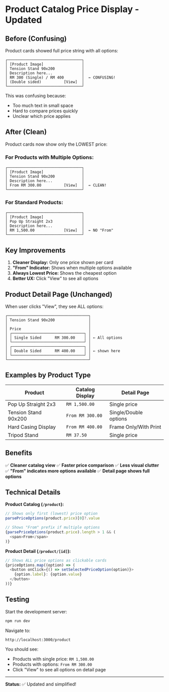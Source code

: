 # Product Catalog Price Display - Updated

## Before (Confusing)

Product cards showed full price string with all options:

```
┌─────────────────────────────────┐
│ [Product Image]                 │
│ Tension Stand 90x200            │
│ Description here...             │
│ RM 300 (Single) / RM 400        │  ← CONFUSING!
│ (Double sided)          [View]  │
└─────────────────────────────────┘
```

This was confusing because:
- Too much text in small space
- Hard to compare prices quickly
- Unclear which price applies

## After (Clean)

Product cards now show only the LOWEST price:

### For Products with Multiple Options:
```
┌─────────────────────────────────┐
│ [Product Image]                 │
│ Tension Stand 90x200            │
│ Description here...             │
│ From RM 300.00          [View]  │  ← CLEAN!
└─────────────────────────────────┘
```

### For Standard Products:
```
┌─────────────────────────────────┐
│ [Product Image]                 │
│ Pop Up Straight 2x3             │
│ Description here...             │
│ RM 1,500.00             [View]  │  ← NO "From"
└─────────────────────────────────┘
```

## Key Improvements

1. **Cleaner Display:** Only one price shown per card
2. **"From" Indicator:** Shows when multiple options available
3. **Always Lowest Price:** Shows the cheapest option
4. **Better UX:** Click "View" to see all options

## Product Detail Page (Unchanged)

When user clicks "View", they see ALL options:

```
┌────────────────────────────────────┐
│ Tension Stand 90x200               │
│                                    │
│ Price                              │
│ ┌────────────────────────────────┐ │
│ │ Single Sided      RM 300.00    │ │ ← All options
│ └────────────────────────────────┘ │
│ ┌────────────────────────────────┐ │
│ │ Double Sided      RM 400.00    │ │ ← shown here
│ └────────────────────────────────┘ │
└────────────────────────────────────┘
```

## Examples by Product Type

| Product | Catalog Display | Detail Page |
|---------|----------------|-------------|
| Pop Up Straight 2x3 | `RM 1,500.00` | Single price |
| Tension Stand 90x200 | `From RM 300.00` | Single/Double options |
| Hard Casing Display | `From RM 400.00` | Frame Only/With Print |
| Tripod Stand | `RM 37.50` | Single price |

## Benefits

✅ **Cleaner catalog view**
✅ **Faster price comparison**
✅ **Less visual clutter**
✅ **"From" indicates more options available**
✅ **Detail page shows full options**

## Technical Details

**Product Catalog (`/product`):**
```typescript
// Shows only first (lowest) price option
parsePriceOptions(product.price)[0]?.value

// Shows "From" prefix if multiple options
{parsePriceOptions(product.price).length > 1 && (
  <span>From</span>
)}
```

**Product Detail (`/product/[id]`):**
```typescript
// Shows ALL price options as clickable cards
{priceOptions.map((option) => (
  <button onClick={() => setSelectedPriceOption(option)}>
    {option.label}: {option.value}
  </button>
))}
```

## Testing

Start the development server:
```bash
npm run dev
```

Navigate to:
```
http://localhost:3000/product
```

You should see:
- Products with single price: `RM 1,500.00`
- Products with options: `From RM 300.00`
- Click "View" to see all options on detail page

---

**Status:** ✅ Updated and simplified!
